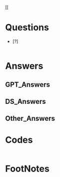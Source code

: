 [[

# Questions

- [?] 

```python

```

# Answers

## GPT_Answers


## DS_Answers


## Other_Answers


# Codes

```python

```


# FootNotes
